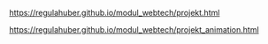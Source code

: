 https://regulahuber.github.io/modul_webtech/projekt.html

https://regulahuber.github.io/modul_webtech/projekt_animation.html
